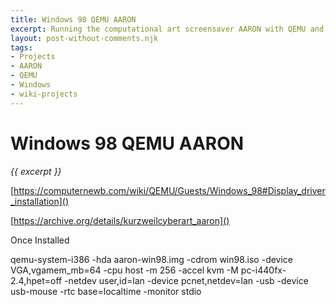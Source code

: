 ```yaml
---
title: Windows 98 QEMU AARON
excerpt: Running the computational art screensaver AARON with QEMU and Windows 98.
layout: post-without-comments.njk
tags:
- Projects
- AARON
- QEMU
- Windows
- wiki-projects
---
```

# Windows 98 QEMU AARON

*{{ excerpt }}*

[https://computernewb.com/wiki/QEMU/Guests/Windows_98#Display_driver_installation]()

[https://archive.org/details/kurzweilcyberart_aaron]()

Once Installed

qemu-system-i386 -hda aaron-win98.img -cdrom win98.iso -device VGA,vgamem_mb=64 -cpu host -m 256 -accel kvm -M pc-i440fx-2.4,hpet=off -netdev user,id=lan -device pcnet,netdev=lan -usb -device usb-mouse -rtc base=localtime -monitor stdio